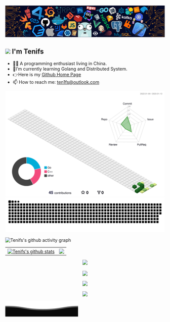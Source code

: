 ![](./assets/header.png)

## <img src="https://pic.funnygifsbox.com/uploads/2019/06/funnygifsbox.com-2019-06-28-12-23-55-93.gif" width="40" /> I'm Tenifs

- 👨‍💻 A programming enthusiast living in China. 
- 🌱I’m currently learning Golang and Distributed System.
- 👉Here is my [Github Home Page ](https://github.com/ten1fs)
- 📫 How to reach me: ten1fs@outlook.com



![](./profile-3d-contrib/profile-green-animate.svg)
![](https://github.com/ten1fs/ten1fs/blob/output/github-contribution-grid-snake.svg)

![Tenifs's github activity graph](https://github-readme-activity-graph.cyclic.app/graph?username=ten1fs&theme=github-compact)


<table width="100%">
  <tr>
    <td><a href="https://github.com/ten1fs"><img align="center" src="https://github-readme-stats-vpvg.vercel.app/api?username=ten1fs&show_icons=true&include_all_commits=true&theme=buefy&hide_border=true" alt="Tenifs's github stats" /></a></td>
    <td>  <a href="https://github.com/ten1fs"><img align="center" src="https://github-readme-stats-vpvg.vercel.app/api/top-langs/?username=ten1fs&layout=compact&theme=buefy&hide_border=true" /></a></td>
  </tr>
</table>

<p align="center">
  <img src="https://github-profile-trophy.vercel.app/?username=ten1fs" />
</p>

<p align="center">
  <img align="center" src="https://github-readme-streak-stats.herokuapp.com/?user=ten1fs" />
</p>

<p align="center"> 
  <img align="center" src="https://profile-counter.glitch.me/ten1fs/count.svg" />
</p>

<p align="center">
  <img align="center" src="https://count.getloli.com/get/@ten1fs.github.readme" />
</p>


![](./assets/footer.svg)
